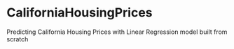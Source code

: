 # CaliforniaHousingPrices
Predicting California Housing Prices with Linear Regression model built from scratch

